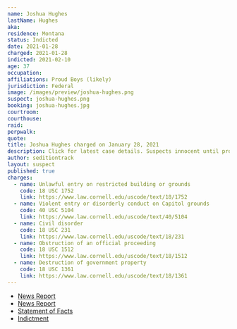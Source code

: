 ```yaml
---
name: Joshua Hughes
lastName: Hughes
aka:
residence: Montana
status: Indicted
date: 2021-01-28
charged: 2021-01-28
indicted: 2021-02-10
age: 37
occupation:
affiliations: Proud Boys (likely)
jurisdiction: Federal
image: /images/preview/joshua-hughes.png
suspect: joshua-hughes.png
booking: joshua-hughes.jpg
courtroom:
courthouse:
raid:
perpwalk:
quote:
title: Joshua Hughes charged on January 28, 2021
description: Click for latest case details. Suspects innocent until proven guilty.
author: seditiontrack
layout: suspect
published: true
charges:
  - name: Unlawful entry on restricted building or grounds
    code: 18 USC 1752
    link: https://www.law.cornell.edu/uscode/text/18/1752
  - name: Violent entry or disorderly conduct on Capitol grounds
    code: 40 USC 5104
    link: https://www.law.cornell.edu/uscode/text/40/5104
  - name: Civil disorder
    code: 18 USC 231
    link: https://www.law.cornell.edu/uscode/text/18/231
  - name: Obstruction of an official proceeding
    code: 18 USC 1512
    link: https://www.law.cornell.edu/uscode/text/18/1512
  - name: Destruction of government property
    code: 18 USC 1361
    link: https://www.law.cornell.edu/uscode/text/18/1361
---
```


- [News Report](https://www.thedailybeast.com/montana-brothers-who-accosted-lone-black-cop-eugene-goodman-during-capitol-riots-are-arrested)
- [News Report](https://helenair.com/news/local/a-closer-look-at-the-east-helena-brothers-arrested-in-capitol-riot/article_0efda0dd-39e7-5650-8a5c-2ebdc03579b5.html)
- [Statement of Facts](https://www.justice.gov/opa/page/file/1364151/download)
- [Indictment](https://www.justice.gov/usao-dc/case-multi-defendant/file/1371626/download)
